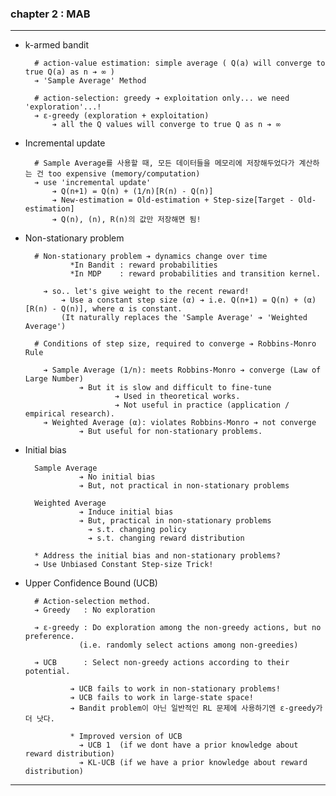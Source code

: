 ### chapter 2 : MAB

---

- k-armed bandit 

        # action-value estimation: simple average ( Q(a) will converge to true Q(a) as n ➔ ∞ )
        ➔ 'Sample Average' Method
  
        # action-selection: greedy ➔ exploitation only... we need 'exploration'...!  
        ➔ ε-greedy (exploration + exploitation)
            ➔ all the Q values will converge to true Q as n ➔ ∞

- Incremental update

        # Sample Average를 사용할 때, 모든 데이터들을 메모리에 저장해두었다가 계산하는 건 too expensive (memory/computation)
        ➔ use 'incremental update' 
            ➔ Q(n+1) = Q(n) + (1/n)[R(n) - Q(n)]
            ➔ New-estimation = Old-estimation + Step-size[Target - Old-estimation]
            ➔ Q(n), (n), R(n)의 값만 저장해면 됨!
    

- Non-stationary problem 

        # Non-stationary problem ➔ dynamics change over time
                *In Bandit : reward probabilities
                *In MDP    : reward probabilities and transition kernel.
  
          ➔ so.. let's give weight to the recent reward!
              ➔ Use a constant step size (α) ➔ i.e. Q(n+1) = Q(n) + (α)[R(n) - Q(n)], where α is constant.
              (It naturally replaces the 'Sample Average' ➔ 'Weighted Average')
    
        # Conditions of step size, required to converge ➔ Robbins-Monro Rule

          ➔ Sample Average (1/n): meets Robbins-Monro ➔ converge (Law of Large Number)
                  ➔ But it is slow and difficult to fine-tune
                          ➔ Used in theoretical works.
                          ➔ Not useful in practice (application / empirical research).
          ➔ Weighted Average (α): violates Robbins-Monro ➔ not converge
                  ➔ But useful for non-stationary problems.


- Initial bias


        Sample Average
                  ➔ No initial bias
                  ➔ But, not practical in non-stationary problems
  
        Weighted Average
                  ➔ Induce initial bias
                  ➔ But, practical in non-stationary problems
                    ➔ s.t. changing policy 
                    ➔ s.t. changing reward distribution
    
        * Address the initial bias and non-stationary problems?
        ➔ Use Unbiased Constant Step-size Trick!


- Upper Confidence Bound (UCB)

        # Action-selection method.
        ➔ Greedy   : No exploration
  
        ➔ ε-greedy : Do exploration among the non-greedy actions, but no preference.
                  (i.e. randomly select actions among non-greedies)
  
        ➔ UCB      : Select non-greedy actions according to their potential. 
                
                ➔ UCB fails to work in non-stationary problems!
                ➔ UCB fails to work in large-state space!
                ➔ Bandit problem이 아닌 일반적인 RL 문제에 사용하기엔 ε-greedy가 더 낫다.
    
                * Improved version of UCB
                  ➔ UCB 1  (if we dont have a prior knowledge about reward distribution)
                  ➔ KL-UCB (if we have a prior knowledge about reward distribution)
            
    
---

    
    


    

    







    


    
